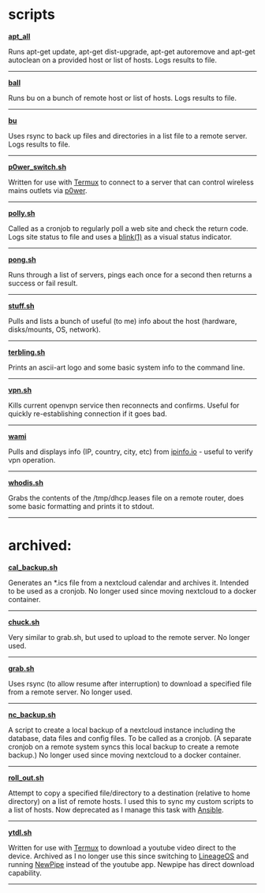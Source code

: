# scripts

[**apt_all**][link_repo_apt_all]

Runs apt-get update, apt-get dist-upgrade, apt-get autoremove and apt-get autoclean on a provided host or list of hosts.  Logs results to file.

---

[**ball**][link_repo_ball]

Runs bu on a bunch of remote host or list of hosts.  Logs results to file.

---

[**bu**][link_repo_bu]

Uses rsync to back up files and directories in a list file to a remote server.  Logs results to file.

---

[**p0wer\_switch.sh**][link_repo_p0wer_switch.sh]

Written for use with [Termux][link_web_termux] to connect to a server that can control wireless mains outlets via [p0wer][link_gitlab_clewsy_p0wer].

---
[**polly.sh**][link_repo_polly.sh]

Called as a cronjob to regularly poll a web site and check the return code.  Logs site status to file and uses a [blink(1)][link_web_blink1] as a visual status indicator.

---

[**pong.sh**][link_repo_pong.sh]

Runs through a list of servers, pings each once for a second then returns a success or fail result.

---

[**stuff.sh**][link_repo_stuff.sh]

Pulls and lists a bunch of useful (to me) info about the host (hardware, disks/mounts, OS, network).

---

[**terbling.sh**][link_repo_terbling.sh]

Prints an ascii-art logo and some basic system info to the command line.

---

[**vpn.sh**][link_repo_vpn.sh]

Kills current openvpn service then reconnects and confirms.  Useful for quickly re-establishing connection if it goes bad.

---

[**wami**][link_repo_wami]

Pulls and displays info (IP, country, city, etc) from [ipinfo.io][link_web_ipinfo] - useful to verify vpn operation.

---

[**whodis.sh**][link_repo_whodis.sh]

Grabs the contents of the /tmp/dhcp.leases file on a remote router, does some basic formatting and prints it to stdout.

---

# archived:

[**cal\_backup.sh**][link_repo_archive_cal_backup.sh]

Generates an \*.ics file from a nextcloud calendar and archives it.  Intended to be used as a cronjob.  No longer used since moving nextcloud to a docker container.

---

[**chuck.sh**][link_repo_archive_chuck.sh]

Very similar to grab.sh, but used to upload to the remote server.  No longer used.

---

[**grab.sh**][link_repo_archive_grab.sh]

Uses rsync (to allow resume after interruption) to download a specified file from a remote server.  No longer used.

---

[**nc\_backup.sh**][link_repo_archive_nc_backup.sh]

A script to create a local backup of a nextcloud instance including the database, data files and config files.  To be called as a cronjob.  (A separate cronjob on a remote system syncs this local backup to create a remote backup.)  No longer used since moving nextcloud to a docker container.

---

[**roll_out.sh**][link_repo_archive_roll_out.sh]

Attempt to copy a specified file/directory to a destination (relative to home directory) on a list of remote hosts.  I used this to sync my custom scripts to a list of hosts.  Now deprecated as I manage this task with [Ansible][link_web_ansible].

---

[**ytdl.sh**][link_repo_Archive_ytdl.sh]

Written for use with [Termux][link_web_termux] to download a youtube video direct to the device.  Archived as I no longer use this since switching to [LineageOS][link_web_lineageos] and running [NewPipe][link_web_newpipe] instead of the youtube app.  Newpipe has direct download capability.

---

[link_repo_apt_all]:apt_all
[link_repo_ball]:ball
[link_repo_bu]:bu
[link_repo_p0wer_switch.sh]:p0wer_switch.sh
[link_repo_polly.sh]:polly.sh
[link_repo_pong.sh]:pong.sh
[link_repo_stuff.sh]:stuff.sh
[link_repo_terbling.sh]:terbling.sh
[link_repo_vpn.sh]:vpn.sh
[link_repo_wami]:wami
[link_repo_whodis.sh]:whodis.sh
[link_repo_archive_cal_backup.sh]:archive/cal_backup.sh
[link_repo_archive_chuck.sh]:archive/chuck.sh
[link_repo_archive_grab.sh]:archive/grab.sh
[link_repo_archive_nc_backup.sh]:archive/nc_backup.sh
[link_repo_archive_roll_out.sh]:archive/roll_out.sh
[link_repo_archive_ytdl.sh]:archive/ytdl.sh
[link_gitlab_clewsy_p0wer]:https://gitlab.com/clewsy/p0wer
[link_web_termux]:https://termux.com/
[link_web_blink1]:https://blink1.thingm.com/
[link_web_ipinfo]:https://ipinfo.io/
[link_web_lineageos]:https://lineageos.org/
[link_web_newpipe]:https://newpipe.schabi.org/
[link_web_ansible]:https://docs.ansible.com/
